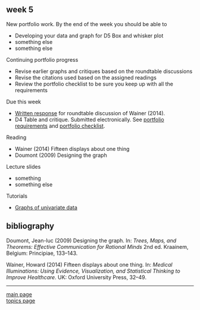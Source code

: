 
week 5
------

New portfolio work. By the end of the week you should be able to

-   Developing your data and graph for D5 Box and whisker plot
-   something else
-   something else

Continuing portfolio progress

-   Revise earlier graphs and critiques based on the roundtable discussions
-   Revise the citations used based on the assigned readings
-   Review the portfolio checklist to be sure you keep up with all the requirements

Due this week

-   [Written response](read-01_reading-response-form.pdf) for roundtable discussion of Wainer (2014).
-   D4 Table and critique. Submitted electronically. See [portfolio requirements](folio-01_portfolio-requirements.md) and [portfolio checklist](folio-02_portfolio-checklist.pdf).

Reading

-   Wainer (2014) Fifteen displays about one thing
-   Doumont (2009) Designing the graph

Lecture slides

-   something
-   something else

Tutorials

-   [Graphs of univariate data](tut-1501_univariate_graphs.md)

bibliography
------------

Doumont, Jean-luc (2009) Designing the graph. In: *Trees, Maps, and Theorems: Effective Communication for Rational Minds* 2nd ed. Kraainem, Belgium: Principiae, 133–143.

Wainer, Howard (2014) Fifteen displays about one thing. In: *Medical Illuminations: Using Evidence, Visualization, and Statistical Thinking to Improve Healthcare*. UK: Oxford University Press, 32–49.

------------------------------------------------------------------------

[main page](../README.md)<br> [topics page](../README-by-topic.md)
